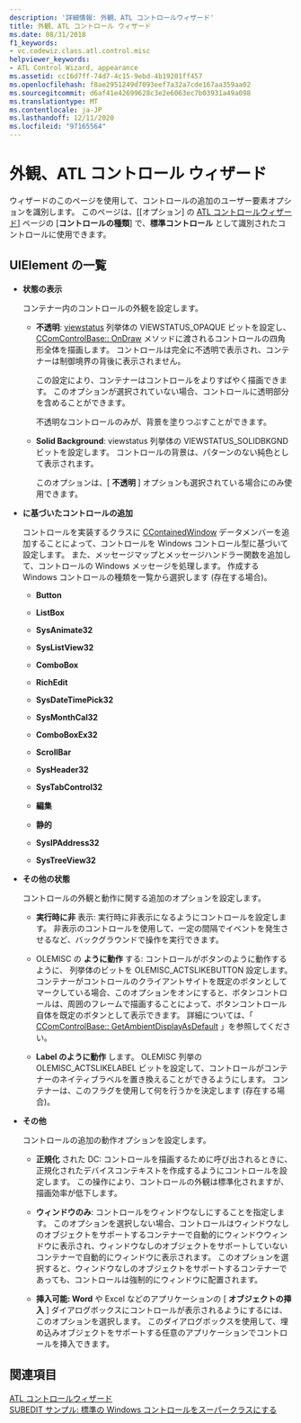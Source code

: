 ```yaml
---
description: '詳細情報: 外観、ATL コントロールウィザード'
title: 外観、ATL コントロール ウィザード
ms.date: 08/31/2018
f1_keywords:
- vc.codewiz.class.atl.control.misc
helpviewer_keywords:
- ATL Control Wizard, appearance
ms.assetid: cc16d7ff-74d7-4c15-9ebd-4b19201ff457
ms.openlocfilehash: f8ae2951249d7093eef7a32a7cde167aa359aa02
ms.sourcegitcommit: d6af41e42699628c3e2e6063ec7b03931a49a098
ms.translationtype: MT
ms.contentlocale: ja-JP
ms.lasthandoff: 12/11/2020
ms.locfileid: "97165564"
---
```

# <a name="appearance-atl-control-wizard"></a>外観、ATL コントロール ウィザード

ウィザードのこのページを使用して、コントロールの追加のユーザー要素オプションを識別します。 このページは、[[オプション] の [ATL コントロールウィザード](../../atl/reference/options-atl-control-wizard.md)] ページの [**コントロールの種類**] で、**標準コントロール** として識別されたコントロールに使用できます。

## <a name="uielement-list"></a>UIElement の一覧

- **状態の表示**

   コンテナー内のコントロールの外観を設定します。

  - **不透明**: [viewstatus](/windows/win32/api/ocidl/ne-ocidl-viewstatus) 列挙体の VIEWSTATUS_OPAQUE ビットを設定し、 [CComControlBase:: OnDraw](../../atl/reference/ccomcontrolbase-class.md#ondraw) メソッドに渡されるコントロールの四角形全体を描画します。 コントロールは完全に不透明で表示され、コンテナーは制御境界の背後に表示されません。

      この設定により、コンテナーはコントロールをよりすばやく描画できます。 このオプションが選択されていない場合、コントロールに透明部分を含めることができます。

      不透明なコントロールのみが、背景を塗りつぶすことができます。

  - **Solid Background**: viewstatus 列挙体の VIEWSTATUS_SOLIDBKGND ビットを設定します。 コントロールの背景は、パターンのない純色として表示されます。

      このオプションは、[ **不透明** ] オプションも選択されている場合にのみ使用できます。

- **に基づいたコントロールの追加**

   コントロールを実装するクラスに [CContainedWindow](ccontainedwindowt-class.md) データメンバーを追加することによって、コントロールを Windows コントロール型に基づいて設定します。 また、メッセージマップとメッセージハンドラー関数を追加して、コントロールの Windows メッセージを処理します。 作成する Windows コントロールの種類を一覧から選択します (存在する場合)。

  - **Button**

  - **ListBox**

  - **SysAnimate32**

  - **SysListView32**

  - **ComboBox**

  - **RichEdit**

  - **SysDateTimePick32**

  - **SysMonthCal32**

  - **ComboBoxEx32**

  - **ScrollBar**

  - **SysHeader32**

  - **SysTabControl32**

  - **編集**

  - **静的**

  - **SysIPAddress32**

  - **SysTreeView32**

- **その他の状態**

   コントロールの外観と動作に関する追加のオプションを設定します。

  - **実行時に非** 表示: 実行時に非表示になるようにコントロールを設定します。 非表示のコントロールを使用して、一定の間隔でイベントを発生させるなど、バックグラウンドで操作を実行できます。

  - OLEMISC の **ように動作** する: コントロールがボタンのように動作するように、 [](/windows/win32/api/oleidl/ne-oleidl-olemisc)列挙体のビットを OLEMISC_ACTSLIKEBUTTON 設定します。 コンテナーがコントロールのクライアントサイトを既定のボタンとしてマークしている場合、このオプションをオンにすると、ボタンコントロールは、周囲のフレームで描画することによって、ボタンコントロール自体を既定のボタンとして表示できます。 詳細については、「 [CComControlBase:: GetAmbientDisplayAsDefault](../../atl/reference/ccomcontrolbase-class.md#getambientdisplayasdefault) 」を参照してください。

  - **Label のように動作** します。 OLEMISC 列挙の OLEMISC_ACTSLIKELABEL ビットを設定して、コントロールがコンテナーのネイティブラベルを置き換えることができるようにします。 コンテナーは、このフラグを使用して何を行うかを決定します (存在する場合)。

- **その他**

   コントロールの追加の動作オプションを設定します。

  - **正規化** された DC: コントロールを描画するために呼び出されるときに、正規化されたデバイスコンテキストを作成するようにコントロールを設定します。 この操作により、コントロールの外観は標準化されますが、描画効率が低下します。

  - **ウィンドウのみ**: コントロールをウィンドウなしにすることを指定します。 このオプションを選択しない場合、コントロールはウィンドウなしのオブジェクトをサポートするコンテナーで自動的にウィンドウウィンドウに表示され、ウィンドウなしのオブジェクトをサポートしていないコンテナーで自動的にウィンドウに表示されます。 このオプションを選択すると、ウィンドウなしのオブジェクトをサポートするコンテナーであっても、コントロールは強制的にウィンドウに配置されます。

  - **挿入可能: Word** や Excel などのアプリケーションの [ **オブジェクトの挿入** ] ダイアログボックスにコントロールが表示されるようにするには、このオプションを選択します。 このダイアログボックスを使用して、埋め込みオブジェクトをサポートする任意のアプリケーションでコントロールを挿入できます。

## <a name="see-also"></a>関連項目

[ATL コントロールウィザード](../../atl/reference/atl-control-wizard.md)<br/>
[SUBEDIT サンプル: 標準の Windows コントロールをスーパークラスにする](https://github.com/Microsoft/VCSamples/tree/master/VC2008Samples/ATL/Controls/SubEdit)
